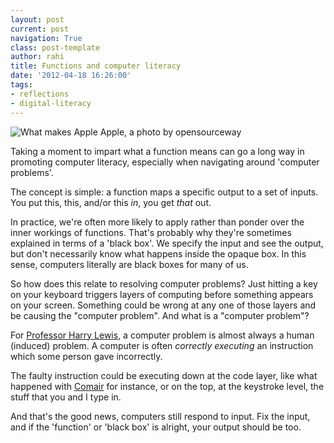 ```yaml
---
layout: post
current: post
navigation: True
class: post-template
author: rahi
title: Functions and computer literacy
date: '2012-04-18 16:26:00'
tags:
- reflections
- digital-literacy
---
```


![What makes Apple Apple, a photo by opensourceway][1]

Taking a moment to impart what a function means can go a long way in promoting computer literacy, especially when navigating around 'computer problems'.

The concept is simple: a function maps a specific output to a set of inputs. You put this, this, and/or this _in_, you get _that_ out.

In practice, we're often more likely to apply rather than ponder over the inner workings of functions. That's probably why they're sometimes explained in terms of a 'black box'. We specify the input and see the output, but don't necessarily know what happens inside the opaque box. In this sense, computers literally are black boxes for many of us.

So how does this relate to resolving computer problems? Just hitting a key on your  keyboard triggers layers of computing before something appears on your screen. Something could be wrong at any one of those layers and be causing the "computer  problem". And what is a "computer problem"?

For [Professor Harry Lewis](http://www.extension.harvard.edu/open-learning-initiative/bits-computer-science-course), a computer problem is almost always a human (induced) problem. A computer is often *correctly executing* an instruction which some person gave incorrectly.

The faulty instruction could be executing down at the code layer, like what happened with [Comair](http://oli.extension.harvard.edu/cscie2/2009/spring/lectures/cscie2-L03-20090202_3-1b.flv?play) for instance, or on the top, at the keystroke level, the stuff that you and I type in.

And that's the good news, computers still respond to input. Fix the input, and if the 'function' or 'black box' is alright, your output should be too.

[1]: https://lh3.googleusercontent.com/1tQ0CToZ6Dd4mP7qc29HqQn-hl-guga7_qew7kyZGDseu9A_uDutzpBsni4TKyz8ytZ2bVIGYAXHhPJOcUDtIDox9xAMunlpbpGermXVmOxfme3i4aGaq6AhYGY9bdRoIsLpMUdCyLGQpOw_3z7K2gGknZpfjMVuIdRx-Wgp0isPHPqHvH5j2Q4Rd-6ul6J_ZL_mMZ4uFvY5Za5oEOPwXTnWGBByWvyRSpqF9pHyTMIrfqspEiiBT5jfU0wR0UZeuk_HYLIxMbw1-BD9DIQpMO-PyyWbR32nnEjwxTZwksftupZT4n7gsIuHHeVk1wyVAazEi1k8Zj0wYhBeN90vyUm4st_zRnscnVOKN_iWxDuwQLFdkQZ6TaoxsbdgpkIplXl92KscJN5X03s_uUOJ5H8-hLORaWPDEba8wyTs7fiqEsLH2lXPMSIEo5TpUPiCZyeP3MRCyBOBug9RxJZvf9W-KRUCMES5DaHbFgXe7kMtX9de97eJWmS_kt9P3HWhNlfc1RNJH2QF0dW_u_oDFhF3924qvnppqN8jlOLD8EtXfspFdmxa-t2vYyWcj9OoYXzTGAJ9Ob9dSnnrSNa4uT6NqouGt8qJ6qKFszmgXhGB9X4jFdmLVw=w500-h281-no

